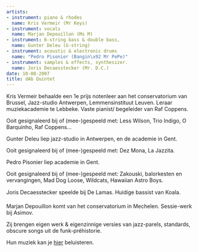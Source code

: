 ```yaml
---
artists:
- instrument: piano & rhodes
  name: Kris Vermeir (Mr Keys)
- instrument: vocals
  name: Marjan Depouillon (Ms M)
- instrument: 6-string bass & double bass,
  name: Gunter Deleu (G-string)
- instrument: acoustic & electronic drums
  name: "Pedro Pisonier (Bangin\x92 Mr PePe)"
- instrument: samples & effects, synthesizer.
  name: Joris Decaesstecker (Mr. D.C.)
date: 10-08-2007
title: dAb Quintet
---
```

Kris Vermeir behaalde een 1e prijs notenleer aan het conservatorium van Brussel, Jazz-studio Antwerpen, 
Lemmensinstituut Leuven. Leraar muziekacademie te Lebbeke. Vaste pianist/ begeleider van Raf Coppens. 

Ooit gesignaleerd bij of (mee-)gespeeld met: Less Wilson, Trio Indigo, O Barquinho, Raf Coppens... 

Gunter Deleu liep jazz-studio in Antwerpen, 
en de academie in Gent. 

Ooit gesignaleerd bij of (mee-)gespeeld met: Dez Mona, La Jazzita. 

Pedro Pisonier liep academie in Gent. 

Ooit gesignaleerd bij of (mee-)gespeeld met: Zakouski, balorkesten en vervangingen, 
Mad Dog Loose, Wildcats, Hawaiian Astro Boys. 

Joris Decaesstecker speelde bij De Lamas. Huidige bassist van Koala. 

Marjan Depouillon komt van het conservatorium in Mechelen. Sessie-werk bij Asimov. 

Zij brengen eigen werk & eigenzinnige versies van jazz-parels, standards, obscure songs 
uit de funk-préhistorie. 

Hun muziek kan je [hier](http://www.myspace.com/dabfrombelgium) beluisteren.